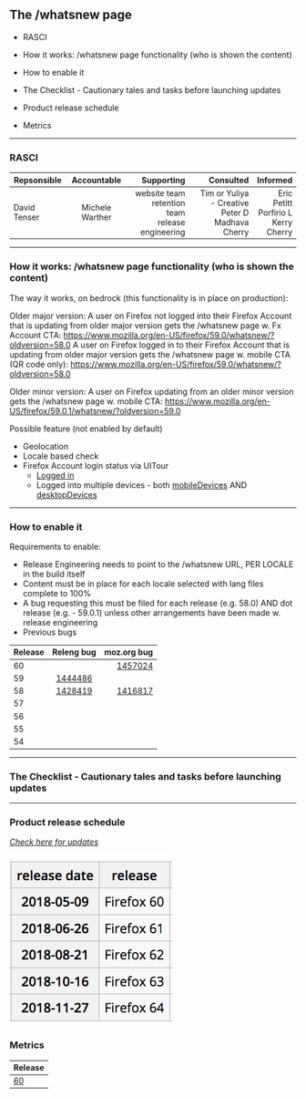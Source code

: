 ## The /whatsnew page

* RASCI

* How it works: /whatsnew page functionality (who is shown the content)

* How to enable it

* The Checklist - Cautionary tales and tasks before launching updates

* Product release schedule

* Metrics

<hr>

### RASCI

| Repsonsible  | Accountable  | Supporting   | Consulted  | Informed   |
| ------------- |:-------------:| -----:| -----:| -----:|
| David Tenser | Michele Warther | website team <br> retention team <br> release engineering | Tim or Yuliya - Creative <br> Peter D <br> Madhava <br> Cherry <br> | Eric Petitt<br>Porfirio L<br>Kerry<br>Cherry |

<hr>

### How it works: /whatsnew page functionality (who is shown the content)

The way it works, on bedrock (this functionality is in place on production):

Older major version:
A user on Firefox not logged into their Firefox Account that is updating from older major version gets the /whatsnew page w. Fx Account CTA: https://www.mozilla.org/en-US/firefox/59.0/whatsnew/?oldversion=58.0
A user on Firefox logged in to their Firefox Account that is updating from older major version gets the /whatsnew page w. mobile CTA (QR code only): https://www.mozilla.org/en-US/firefox/59.0/whatsnew/?oldversion=58.0


Older minor version:
A user on Firefox  updating from an older minor version gets the /whatsnew page w. mobile CTA: https://www.mozilla.org/en-US/firefox/59.0.1/whatsnew/?oldversion=59.0

Possible feature (not enabled by default)

* Geolocation
* Locale based check
* Firefox Account login status via UITour
   * [Logged in](https://dxr.mozilla.org/mozilla-central/source/browser/components/uitour/UITour-lib.js#516)
   * Logged into multiple devices - both [mobileDevices]() AND [desktopDevices]()

<hr>

### How to enable it

Requirements to enable:

* Release Engineering needs to point to the /whatsnew URL, PER LOCALE in the build itself
* Content must be in place for each locale selected with lang files complete to 100%
* A bug requesting this must be filed for each release (e.g. 58.0) AND dot release (e.g. - 59.0.1) unless other arrangements have been made w. release engineering
* Previous bugs

| Release  | Releng bug  | moz.org bug   |
| ------------- |:-------------:| -----:|
| 60  |  | [1457024](https://bugzilla.mozilla.org/show_bug.cgi?id=1444486) |
| 59  | [1444486](https://bugzilla.mozilla.org/show_bug.cgi?id=1444486) |  |
| 58  | [1428419](https://bugzilla.mozilla.org/show_bug.cgi?id=1428419) | [1416817](https://bugzilla.mozilla.org/show_bug.cgi?id=1416817) |
| 57  |  |  |
| 56  |  |  |
| 55  |  |  |
| 54  |  |  |

<hr>

### The Checklist - Cautionary tales and tasks before launching updates

<hr>

### Product release schedule

<i>[Check here for updates](https://wiki.mozilla.org/Release_Management/Calendar)</i>

![Release Schedule](images/releaseschedule.png)

### Metrics

 Release  |
| ------------- |
| [60](https://datastudio.google.com/org/Ra9O2QIYT8We-1pOmnS_6w/reporting/0B6voOaUZL-jwMi1yNUJ4U1hnc28/page/w7YR)  | 

